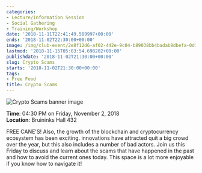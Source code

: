 ```yaml
---
categories:
- Lecture/Information Session
- Social Gathering
- Training/Workshop
date: '2018-11-11T22:41:49.589997+00:00'
ends: '2018-11-02T22:30:00+00:00'
image: /img/club-event/2e8f12d6-af02-442e-9c04-b89038bb4badab8dbefa-0d1f-4859-b0d3-3c895e680010.png
lastmod: '2018-11-15T05:03:54.698202+00:00'
publishdate: '2018-11-02T21:30:00+00:00'
slug: Crypto Scams
starts: '2018-11-02T21:30:00+00:00'
tags:
- Free Food
title: Crypto Scams
---
```


<img src="/img/club-event/2e8f12d6-af02-442e-9c04-b89038bb4badab8dbefa-0d1f-4859-b0d3-3c895e680010.png" alt="Crypto Scams banner image" /><br>
    <p class="eventInfo">
        <strong>Time</strong>: 04:30 PM on Friday, November  2, 2018<br>
        <strong>Location</strong>: Bruininks Hall 432
    </p>
    <p>FREE CANE'S! Also, the growth of the blockchain and cryptocurrency ecosystem has been exciting. innovations have attracted quit a big crowd over the year, but this also includes a number of bad actors. Join us this Friday to discuss and learn about the scams that have happened in the past and how to avoid the current ones today. This space is a lot more enjoyable if you know how to navigate it!</p>